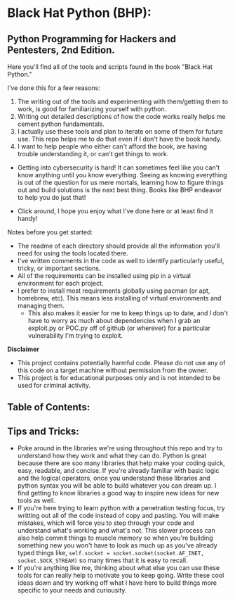 # Black Hat Python (BHP):

## Python Programming for Hackers and Pentesters, 2nd Edition.

Here you'll find all of the tools and scripts found in the book "Black Hat Python."  
  
I've done this for a few reasons:  
1. The writing out of the tools and experimenting with them/getting them to work, is good for familiarizing yourself with python.  
2. Writing out detailed descriptions of how the code works really helps me cement python fundamentals.  
3. I actually use these tools and plan to iterate on some of them for future use. This repo helps me to do that even if I don't have the book handy.  
4. I want to help people who either can't afford the book, are having trouble understanding it, or can't get things to work.  
  
* Getting into cybersecurity is hard! It can sometimes feel like you can't know anything until you know everything. Seeing as knowing everything is out of the question for us mere mortals, learning how to figure things out and build solutions is the next best thing. Books like BHP endeavor to help you do just that!  
  
* Click around, I hope you enjoy what I've done here or at least find it handy!

Notes before you get started:  
* The readme of each directory should provide all the information you'll need for using the tools located there.  
* I've written comments in the code as well to identify particularly useful, tricky, or important sections.  
* All of the requirements can be installed using pip in a virtual environment for each project.
* I prefer to install most requirements globally using pacman (or apt, homebrew, etc). This means less installing of virtual environments and managing them.
    * This also makes it easier for me to keep things up to date, and I don't have to worry as much about dependencies when I grab an exploit.py or POC.py off of github (or wherever) for a particular vulnerability I'm trying to exploit.

**Disclaimer**  
* This project contains potentially harmful code. Please do not use any of this code on a target machine without permission from the owner.  
* This project is for educational purposes only and is not intended to be used for criminal activity.  

## Table of Contents:


## Tips and Tricks:

* Poke around in the libraries we're using throughout this repo and try to understand how they work and what they can do. Python is great because there are soo many libraries that help make your coding quick, easy, readable, and concise. If you're already familiar with basic logic and the logical operators, once you understand these libraries and python syntax you will be able to build whatever you can dream up. I find getting to know libraries a good way to inspire new ideas for new tools as well.  
* If you're here trying to learn python with a penetration testing focus, try writting out all of the code instead of copy and pasting. You will make mistakes, which will force you to step through your code and understand what's working and what's not. This slower process can also help commit things to muscle memory so when you're building something new you won't have to look as much up as you've already typed things like, ```self.socket = socket.socket(socket.AF_INET, socket.SOCK_STREAM)``` so many times that it is easy to recall.  
* If you're anything like me, thinking about what else you can use these tools for can really help to motivate you to keep going. Write these cool ideas down and try working off what I have here to build things more specific to your needs and curiousity.  
